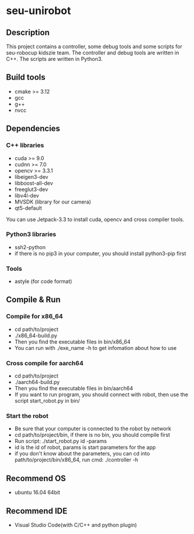 # seu-unirobot

## Description

This project contains a controller, some debug tools and some scripts for seu-robocup kidszie team. The controller and debug tools are written in C++. The scripts are written in Python3.

## Build tools
* cmake >= 3.12
* gcc
* g++
* nvcc

## Dependencies

### C++ libraries
* cuda >= 9.0
* cudnn >= 7.0
* opencv >= 3.3.1
* libeigen3-dev
* libboost-all-dev
* freeglut3-dev
* libv4l-dev
* MVSDK (library for our camera)
* qt5-default

You can use Jetpack-3.3 to install cuda, opencv and cross compiler tools.

### Python3 libraries
* ssh2-python
* if there is no pip3 in your computer, you should install python3-pip first

### Tools
* astyle (for code format)


## Compile & Run

### Compile for x86_64
* cd path/to/project
* ./x86_64-build.py
* Then you find the executable files in bin/x86_64
* You can run with ./exe_name -h to get infomation about how to use

### Cross compile for aarch64
* cd path/to/project
* ./aarch64-build.py
* Then you find the executable files in bin/aarch64
* If you want to run program, you should connect with robot, then use the script start_robot.py in bin/

### Start the robot
* Be sure that your computer is connected to the robot by network
* cd path/to/project/bin, if there is no bin, you should compile first
* Run script: ./start_robot.py id -params
* id is the id of robot, params is start parameters for the app
* if you don't know about the parameters, you can cd into path/to/project/bin/x86_64, run cmd: ./controller -h

## Recommend OS
* ubuntu 16.04 64bit

## Recommend IDE
* Visual Studio Code(with C/C++ and python plugin)
